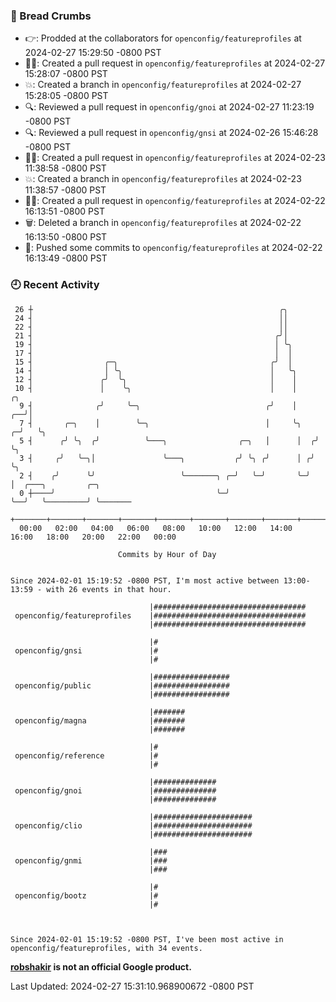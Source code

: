### 🍞 Bread Crumbs

 * 👉: Prodded at the collaborators for `openconfig/featureprofiles` at 2024-02-27 15:29:50 -0800 PST
 * ✍🏼: Created a pull request in `openconfig/featureprofiles` at 2024-02-27 15:28:07 -0800 PST
 * 💥: Created a branch in `openconfig/featureprofiles` at 2024-02-27 15:28:05 -0800 PST
 * 🔍: Reviewed a pull request in  `openconfig/gnoi` at 2024-02-27 11:23:19 -0800 PST
 * 🔍: Reviewed a pull request in  `openconfig/gnsi` at 2024-02-26 15:46:28 -0800 PST
 * ✍🏼: Created a pull request in `openconfig/featureprofiles` at 2024-02-23 11:38:58 -0800 PST
 * 💥: Created a branch in `openconfig/featureprofiles` at 2024-02-23 11:38:57 -0800 PST
 * ✍🏼: Created a pull request in `openconfig/featureprofiles` at 2024-02-22 16:13:51 -0800 PST
 * 🗑: Deleted a branch in `openconfig/featureprofiles` at 2024-02-22 16:13:50 -0800 PST
 * 🚢: Pushed some commits to `openconfig/featureprofiles` at 2024-02-22 16:13:49 -0800 PST

### 🕘 Recent Activity
```
 26 ┼                                                       ╭╮
 24 ┤                                                       ││
 22 ┤                                                       ││
 21 ┤                                                      ╭╯│
 19 ┤                                                      │ ╰╮
 17 ┤                                                      │  │
 15 ┤                ╭─╮                                  ╭╯  │
 14 ┤                │ ╰╮                                 │   ╰╮
 12 ┤               ╭╯  ╰╮                                │    │
 10 ┤               │    ╰╮                               │    │         ╭╮
  9 ┤              ╭╯     ╰─╮                            ╭╯    │      ╭──╯│
  7 ┤       ╭─╮    │        ╰─╮                          │     ╰╮   ╭─╯   ╰╮
  5 ┤      ╭╯ ╰╮  ╭╯          ╰───╮                ╭─╮   │      │  ╭╯      ╰╮
  3 ┤     ╭╯   ╰─╮│               ╰───╮           ╭╯ ╰╮ ╭╯      │ ╭╯        ╰╮
  2 ┤    ╭╯      ╰╯                   ╰───────╮ ╭─╯   ╰─╯       ╰─╯          │  ╭───╮         ╭─╮
  0 ┼────╯                                    ╰─╯                            ╰──╯   ╰─────────╯ ╰───────
    +───────+───────+───────+───────+───────+───────+───────+───────+───────+───────+───────+───────+────
  00:00   02:00   04:00   06:00   08:00   10:00   12:00   14:00   16:00   18:00   20:00   22:00   00:00   

						Commits by Hour of Day


Since 2024-02-01 15:19:52 -0800 PST, I'm most active between 13:00-13:59 - with 26 events in that hour.

```



```
                               |##################################
 openconfig/featureprofiles    |##################################
                               |##################################

                               |#
 openconfig/gnsi               |#
                               |#

                               |#################
 openconfig/public             |#################
                               |#################

                               |#######
 openconfig/magna              |#######
                               |#######

                               |#
 openconfig/reference          |#
                               |#

                               |##############
 openconfig/gnoi               |##############
                               |##############

                               |######################
 openconfig/clio               |######################
                               |######################

                               |###
 openconfig/gnmi               |###
                               |###

                               |#
 openconfig/bootz              |#
                               |#



Since 2024-02-01 15:19:52 -0800 PST, I've been most active in openconfig/featureprofiles, with 34 events.

```
**[robshakir](mailto:robjs@google.com) is not an official Google product.**  


Last Updated: 2024-02-27 15:31:10.968900672 -0800 PST
